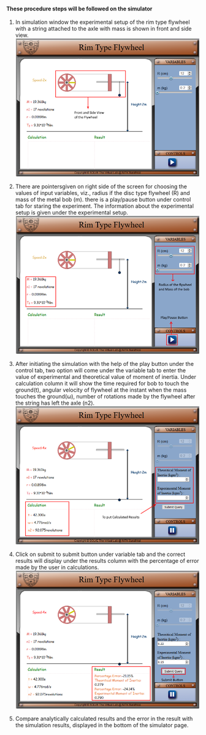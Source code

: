 #### These procedure steps will be followed on the simulator

1. In simulation window the experimental setup of the rim type flywheel with a string attached to the axle with mass is shown in front and side view.
![alt text](images/rim1.png)<br>

2. There are pointersgiven on right side of the screen for choosing the values of input variables, viz., radius if the disc type flywheel (R) and mass of the metal bob (m). there is a play/pause button under control tab for staring the experiment. The information about the experimental setup is given under the experimental setup.
![alt text](images/rim2.png)<br>

3. After initiating the simulation with the help of the play button under the control tab, two option will come under the variable tab to enter the value of experimental and theoretical value of moment of inertia. Under calculation column it will show the time required for bob to touch the ground(t), angular velocity of flywheel at the instant when the mass touches the ground(ω), number of rotations made by the flywheel after the string has left the axle (n2).
![alt text](images/rim3.png)<br>

4. Click on submit to submit button under variable tab and the correct results will display under the results column with the percentage of error made by the user in calculations.<br>
![alt text](images/rim4.png)<br>

5. Compare analytically calculated results and the error in the result with the simulation results, displayed in the bottom of the simulator page.
